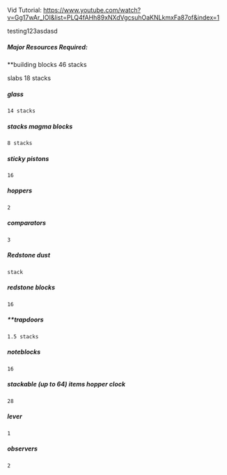 Vid Tutorial: https://www.youtube.com/watch?v=Gg17wAr_IOI&list=PLQ4fAHh89xNXdVgcsuhOaKNLkmxFa87of&index=1

testing123asdasd

##### Major Resources Required:
**building blocks
		46 stacks

slabs
	18 stacks

##### glass
	14 stacks

##### stacks magma blocks
	8 stacks

##### sticky pistons
	16

##### hoppers
	2

##### comparators
	3

##### Redstone dust
	stack

##### redstone blocks
	16

##### **trapdoors 
	1.5 stacks

##### noteblocks 
	16
	
##### stackable (up to 64) items hopper clock 
	28

##### lever
	1

##### observers
	2